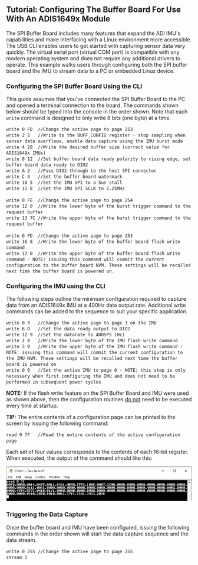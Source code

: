 ## Tutorial: Configuring The Buffer Board For Use With An ADIS1649x Module

The SPI Buffer Board includes many features that expand the ADI IMU's capabilities and make interfacing with a Linux environment more accessible. The USB CLI enables users to get started with capturing sensor data very quickly. The virtual serial port (virtual COM port) is compatible with any modern operating system and does not require any additional drivers to operate. This example walks users through configuring both the SPI buffer board and the IMU to stream data to a PC or embedded Linux device. 

### Configuring the SPI Buffer Board Using the CLI

This guide assumes that you've connected the SPI Buffer Board to the PC and opened a terminal connection to the board. The commands shown below should be typed into the console in the order shown. Note that each `write` command is designed to only write 8 bits (one byte) at a time. 

```
write 0 FD	//Change the active page to page 253
write 2 2	//Write to the BUFF_CONFIG register - stop sampling when sensor data overflows, enable data capture using the IMU burst mode
write 4 28	//Write the desired buffer size (correct value for ADIS1649x IMUs)
write 8 12	//Set buffer board data ready polarity to rising edge, set buffer board data ready to DIO2
write A 2	//Pass DIO2 through to the host SPI connector
write C 4	//Set the buffer board watermark
write 10 5	//Set the IMU SPI to a 5us stall
write 11 8	//Set the IMU SPI SCLK to 2.25MHz

write 0 FE	//Change the active page to page 254
write 12 0	//Write the lower byte of the burst trigger command to the request buffer
write 13 7C	//Write the upper byte of the burst trigger command to the request buffer

write 0 FD	//Change the active page to page 253
write 16 8	//Write the lower byte of the buffer board flash write command
write 17 0	//Write the upper byte of the buffer board flash write command - NOTE: issuing this command will commit the current configuration to the buffer board NVM. These settings will be recalled next time the buffer board is powered on.
```

### Configuring the IMU  using the CLI

The following steps outline the minimum configuration required to capture data from an ADIS1649x IMU at a 400Hz data output rate. Additional write commands can be added to the sequence to suit your specific application.

```
write 0 3	//Change the active page to page 3 on the IMU
write 6 D	//Set the data ready output to DIO2
write 12 9	//Set the datarate to 400SPS (Hz)
write 2 8	//Write the lower byte of the IMU flash write command
write 3 0	//Write the upper byte of the IMU flash write command - NOTE: issuing this command will commit the current configuration to the IMU NVM. These settings will be recalled next time the buffer board is powered on
write 0 0	//Set the active IMU to page 0 - NOTE: this step is only necessary when first configuring the IMU and does not need to be performed in subsequent power cycles
```

**NOTE:** If the flash write feature on the SPI Buffer Board and IMU were used as shown above, then the configuration routines <u>do not</u> need to be executed every time at startup. 

**TIP:** The entire contents of a configuration page can be printed to the screen by issuing the following command: 

```
read 0 7F	//Read the entire contents of the active configuration page
```

Each set of four values corresponds to the contents of each 16-bit register. When executed, the output of the command should like this:

![CLI Page Read](img/cli_page_read.JPG)

### Triggering the Data Capture

Once the buffer board and IMU have been configured, issuing the following commands in the order shown will start the data capture sequence and the data stream.

```
write 0 255	//Change the active page to page 255
stream 1
```

